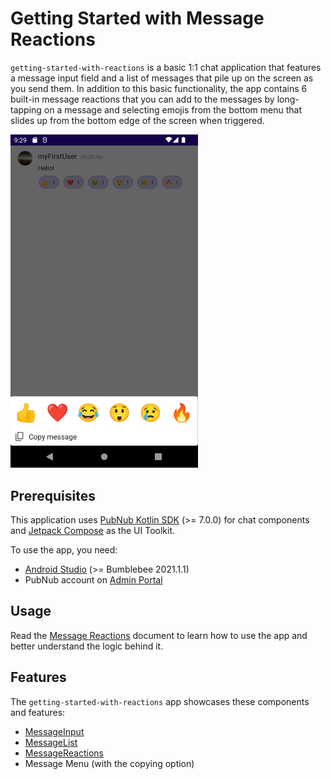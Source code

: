 # Getting Started with Message Reactions

`getting-started-with-reactions` is a basic 1:1 chat application that features a message input field
and a list of messages that pile up on the screen as you send them. In addition to this basic
functionality, the app contains 6 built-in message reactions that you can add to the messages by
long-tapping on a message and selecting emojis from the bottom menu that slides up from the bottom
edge of the screen when triggered.

<img src="../assets/getting-started-with-reactions.png" alt="Getting Started app for Android" style="width:300px"/> 

## Prerequisites

This application uses [PubNub Kotlin SDK](https://github.com/pubnub/kotlin) (>= 7.0.0) for chat
components and [Jetpack Compose](https://developer.android.com/jetpack/compose) as the UI Toolkit.

To use the app, you need:

* [Android Studio](https://developer.android.com/studio/preview) (>= Bumblebee 2021.1.1)
* PubNub account on [Admin Portal](https://dashboard.pubnub.com/)

## Usage

Read the [Message Reactions](https://www.pubnub.com/docs/chat/components/android/message-reactions-android#enable-reactions)
document to learn how to use the app and better understand the logic behind it.

## Features

The `getting-started-with-reactions` app showcases these components and features:

* [MessageInput](https://www.pubnub.com/docs/chat/components/android/ui-components-android#messageinput)
* [MessageList](https://www.pubnub.com/docs/chat/components/android/ui-components-android#messagelist)
* [MessageReactions](https://www.pubnub.com/docs/chat/components/android/message-reactions-android)
* Message Menu (with the copying option)
